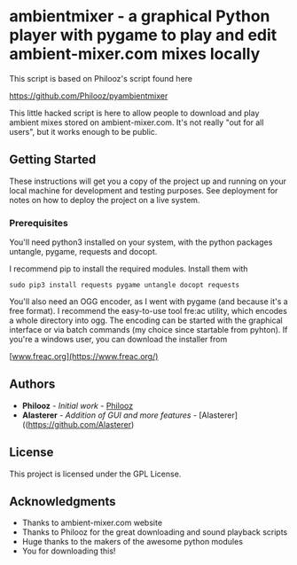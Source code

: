 # ambientmixer - a graphical Python player with pygame to play and edit ambient-mixer.com mixes locally
This script is based on Philooz's script found here

https://github.com/Philooz/pyambientmixer

This little hacked script is here to allow people to download and play ambient mixes stored on ambient-mixer.com. It's not really "out for all users", but it works enough to be public.

## Getting Started
These instructions will get you a copy of the project up and running on your local machine for development and testing purposes. See deployment for notes on how to deploy the project on a live system.

### Prerequisites

You'll need python3 installed on your system, with the python packages untangle, pygame, requests and docopt.

I recommend pip to install the required modules. Install them with

```sudo pip3 install requests pygame untangle docopt requests```

You'll also need an OGG encoder, as I went with pygame (and because it's a free format).
I recommend the easy-to-use tool fre:ac utility, which encodes a whole directory into ogg.
The encoding can be started with the graphical interface or via batch commands (my choice
since startable from pyhton).
If you're a windows user, you can download the installer from

[www.freac.org](https://www.freac.org/)

## Authors

* **Philooz** - *Initial work* - [Philooz](https://github.com/Philooz)
* **Alasterer** - *Addition of GUI and more features* - [Alasterer]((https://github.com/Alasterer)

## License

This project is licensed under the GPL License.

## Acknowledgments

* Thanks to ambient-mixer.com website
* Thanks to Philooz for the great downloading and sound playback scripts
* Huge thanks to the makers of the awesome python modules
* You for downloading this!
